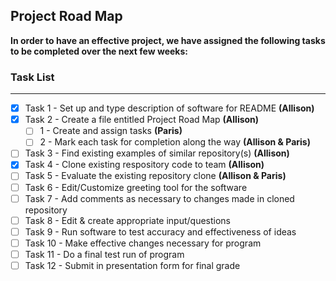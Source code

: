 <h2>Project Road Map</h2>

**In order to have an effective project, we have assigned the following tasks to be completed over the next few weeks:**

### Task List
___

- [X] Task 1 - Set up and type description of software for README **(Allison)**
- [X] Task 2 - Create a file entitled Project Road Map **(Allison)**
  - [ ] 1 - Create and assign tasks **(Paris)**
  - [ ] 2 - Mark each task for completion along the way **(Allison & Paris)**
- [ ] Task 3 - Find existing examples of similar repository(s) **(Allison)**
- [X] Task 4 - Clone existing respository code to team **(Allison)**
- [ ] Task 5 - Evaluate the existing repository clone **(Allison & Paris)**
- [ ] Task 6 - Edit/Customize greeting tool for the software
- [ ] Task 7 - Add comments as necessary to changes made in cloned repository
- [ ] Task 8 - Edit & create appropriate input/questions
- [ ] Task 9 - Run software to test accuracy and effectiveness of ideas
- [ ] Task 10 - Make effective changes necessary for program
- [ ] Task 11 - Do a final test run of program
- [ ] Task 12 - Submit in presentation form for final grade
